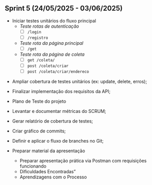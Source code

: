 ## Sprint 5 (24/05/2025 - 03/06/2025)
- Iniciar testes unitários do fluxo principal
  - *Teste rotas de autenticação*
    - [ ] `/login`
    - [ ] `/registro`
  - *Teste rota da página principal*
    - [ ] `/get`
  - *Teste rota da página de coleta*
    - [ ] `get /coleta/`
    - [ ] `post /coleta/criar`
    - [ ] `post /coleta/criar/endereco`
* Ampliar cobertura de testes unitários (ex: update, delete, erros);
* Finalizar implementação dos requisitos da API;
* Plano de Teste do projeto
* Levantar e documentar métricas do SCRUM;
* Gerar relatório de cobertura de testes;





* Criar gráfico de commits;
* Definir e aplicar o fluxo de branches no Git;
* Preparar material da apresentação
    * Preparar apresentação prática via Postman com requisições funcionando
    * Dificuldades Encontradas”
    * Aprendizagens com o Processo